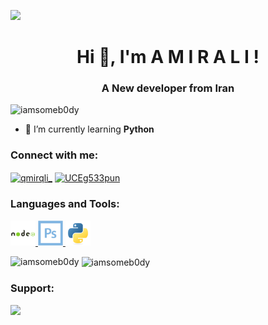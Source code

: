 [![](https://discord.c99.nl/widget/theme-1/868510606754472007.png)](https://discord.gg/UCEg533pun)

<h1 align="center">Hi 👋, I'm A M I R A L I !</h1>
<h3 align="center">A New developer from Iran</h3>

<p align="left"> <img src="https://komarev.com/ghpvc/?username=iamsomeb0dy&label=Profile%20views&color=0e75b6&style=flat" alt="iamsomeb0dy" /> </p>



- 🌱 I’m currently learning **Python**

<h3 align="left">Connect with me:</h3>
<p align="left">
<a href="https://instagram.com/qmirqli_" target="blank"><img align="center" src="https://raw.githubusercontent.com/rahuldkjain/github-profile-readme-generator/master/src/images/icons/Social/instagram.svg" alt="qmirqli_" height="30" width="40" /></a>
<a href="https://discord.gg/UCEg533pun" target="blank"><img align="center" src="https://raw.githubusercontent.com/rahuldkjain/github-profile-readme-generator/master/src/images/icons/Social/discord.svg" alt="UCEg533pun" height="30" width="40" /></a>
</p>

<h3 align="left">Languages and Tools:</h3>
<p align="left"> <a href="https://nodejs.org" target="_blank" rel="noreferrer"> <img src="https://raw.githubusercontent.com/devicons/devicon/master/icons/nodejs/nodejs-original-wordmark.svg" alt="nodejs" width="40" height="40"/> </a> <a href="https://www.photoshop.com/en" target="_blank" rel="noreferrer"> <img src="https://raw.githubusercontent.com/devicons/devicon/master/icons/photoshop/photoshop-line.svg" alt="photoshop" width="40" height="40"/> </a> <a href="https://www.python.org" target="_blank" rel="noreferrer"> <img src="https://raw.githubusercontent.com/devicons/devicon/master/icons/python/python-original.svg" alt="python" width="40" height="40"/> </a> </p>

<p><img align="left" src="https://github-readme-stats.vercel.app/api/top-langs?username=iamsomeb0dy&show_icons=true&locale=en&layout=compact" alt="iamsomeb0dy" /></p>

<p>&nbsp;<img align="center" src="https://github-readme-stats.vercel.app/api?username=iamsomeb0dy&show_icons=true&locale=en" alt="iamsomeb0dy" /></p>


<h3 align="left">Support:</h3>
<a href="https://coffeebede.com/nervteam"><img class="img-fluid" src="https://coffeebede.ir/DashboardTemplateV2/app-assets/images/banner/default-yellow.svg" /></a>
